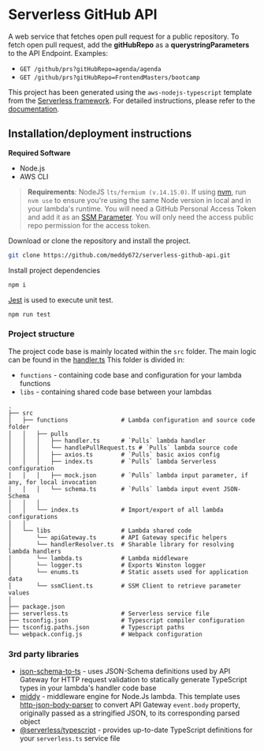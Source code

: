 # Serverless GitHub API
A web service that fetches open pull request for a public repository. To fetch open pull request, add the **gitHubRepo** as a **querystringParameters** to the API Endpoint. Examples:

- `GET /github/prs?gitHubRepo=agenda/agenda`
- `GET /github/prs?gitHubRepo=FrontendMasters/bootcamp`



This project has been generated using the `aws-nodejs-typescript` template from the [Serverless framework](https://www.serverless.com/). For detailed instructions, please refer to the [documentation](https://www.serverless.com/framework/docs/providers/aws/).

## Installation/deployment instructions

**Required Software**
- Node.js
- AWS CLI 

> **Requirements**: NodeJS `lts/fermium (v.14.15.0)`. If using [nvm](https://github.com/nvm-sh/nvm), run `nvm use` to ensure you're using the same Node version in local and in your lambda's runtime. You will need a GitHub Personal Access Token and add it as an [SSM Parameter](https://docs.aws.amazon.com/systems-manager/latest/userguide/systems-manager-parameter-store.html). You will only need the access public repo permission for the access token.

Download or clone the repository and install the project.
```bash
git clone https://github.com/meddy672/serverless-github-api.git
```

Install project dependencies
```bash
npm i
```

[Jest](https://jestjs.io/docs/getting-started) is used to execute unit test.
```
npm run test
```
### Project structure

The project code base is mainly located within the `src` folder. The main logic can be found in the [handler.ts](./src/functions//pulls/handler.ts)
 This folder is divided in:

- `functions` - containing code base and configuration for your lambda functions
- `libs` - containing shared code base between your lambdas

```
.
├── src
│   ├── functions               # Lambda configuration and source code folder
│   │   ├── pulls
│   │   │   ├── handler.ts      # `Pulls` lambda handler
│   │   │   └── handlePullRequest.ts # `Pulls` lambda source code
│   │   │   ├── axios.ts        # `Pulls` basic axios config
│   │   │   ├── index.ts        # `Pulls` lambda Serverless configuration
│   │   │   ├── mock.json       # `Pulls` lambda input parameter, if any, for local invocation
│   │   │   └── schema.ts       # `Pulls` lambda input event JSON-Schema
│   │   │
│   │   └── index.ts            # Import/export of all lambda configurations
│   │
│   └── libs                    # Lambda shared code
│       └── apiGateway.ts       # API Gateway specific helpers
│       └── handlerResolver.ts  # Sharable library for resolving lambda handlers
│       └── lambda.ts           # Lambda middleware
│       └── logger.ts           # Exports Winston logger
│       └── enums.ts            # Static assets used for application data
│       └── ssmClient.ts        # SSM Client to retrieve parameter values
│
├── package.json
├── serverless.ts               # Serverless service file
├── tsconfig.json               # Typescript compiler configuration
├── tsconfig.paths.json         # Typescript paths
└── webpack.config.js           # Webpack configuration
```

### 3rd party libraries

- [json-schema-to-ts](https://github.com/ThomasAribart/json-schema-to-ts) - uses JSON-Schema definitions used by API Gateway for HTTP request validation to statically generate TypeScript types in your lambda's handler code base
- [middy](https://github.com/middyjs/middy) - middleware engine for Node.Js lambda. This template uses [http-json-body-parser](https://github.com/middyjs/middy/tree/master/packages/http-json-body-parser) to convert API Gateway `event.body` property, originally passed as a stringified JSON, to its corresponding parsed object
- [@serverless/typescript](https://github.com/serverless/typescript) - provides up-to-date TypeScript definitions for your `serverless.ts` service file
